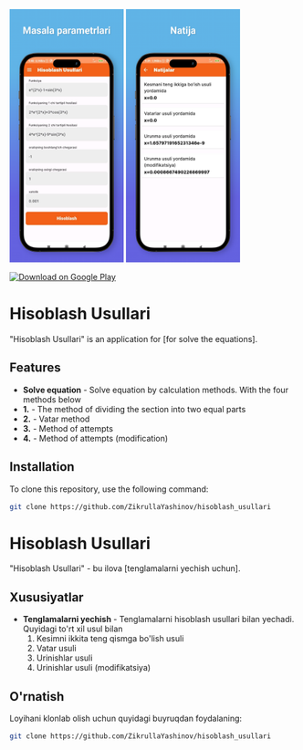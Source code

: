 <p float="left">
  <img src="./screen1.png" alt="App Screenshot" width="200" height="444"/>
  <img src="./screen2.png" alt="App Screenshot" width="200" height="444"/>
</p>

<a href="https://play.google.com/store/apps/details?id=zikrulla.production.hisoblash_usullari.hisoblash_usullari" target="_blank">
  <img src="https://play.google.com/intl/en_us/badges/static/images/badges/en_badge_web_generic.png" alt="Download on Google Play" width="200"/>
</a>

# Hisoblash Usullari

"Hisoblash Usullari" is an application for [for solve the equations].

## Features

- **Solve equation** - Solve equation by calculation methods. With the four methods below
- **1.** - The method of dividing the section into two equal parts
- **2.** - Vatar method
- **3.** - Method of attempts
- **4.** - Method of attempts (modification)

## Installation

To clone this repository, use the following command:

```bash
git clone https://github.com/ZikrullaYashinov/hisoblash_usullari
```

# Hisoblash Usullari

"Hisoblash Usullari" - bu ilova [tenglamalarni yechish uchun].

## Xususiyatlar

- **Tenglamalarni yechish** - Tenglamalarni hisoblash usullari bilan yechadi. Quyidagi to'rt xil usul bilan
  1. Kesimni ikkita teng qismga bo'lish usuli
  2. Vatar usuli
  3. Urinishlar usuli
  4. Urinishlar usuli (modifikatsiya)

## O'rnatish

Loyihani klonlab olish uchun quyidagi buyruqdan foydalaning:

```bash
git clone https://github.com/ZikrullaYashinov/hisoblash_usullari
```
